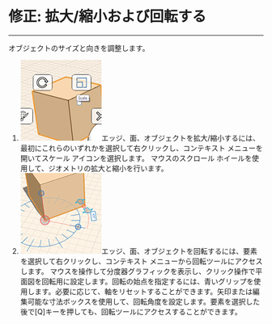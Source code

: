

# 修正: 拡大/縮小および回転する

---

オブジェクトのサイズと向きを調整します。

1. ![](Images/GUID-AB446385-86F1-45AC-8261-8DB397A4C45B-low.png)エッジ、面、オブジェクトを拡大/縮小するには、最初にこれらのいずれかを選択して右クリックし、コンテキスト メニューを開いてスケール アイコンを選択します。 マウスのスクロール ホイールを使用して、ジオメトリの拡大と縮小を行います。
2. ![](Images/GUID-F1520AC1-91F0-4223-8111-B8224086DBC3-low.png)エッジ、面、オブジェクトを回転するには、要素を選択して右クリックし、コンテキスト メニューから回転ツールにアクセスします。 マウスを操作して分度器グラフィックを表示し、クリック操作で平面図を回転用に設定します。回転の始点を指定するには、青いグリップを使用します。必要に応じて、軸をリセットすることができます。矢印または編集可能な寸法ボックスを使用して、回転角度を設定します。要素を選択した後で[Q]キーを押しても、回転ツールにアクセスすることができます。

